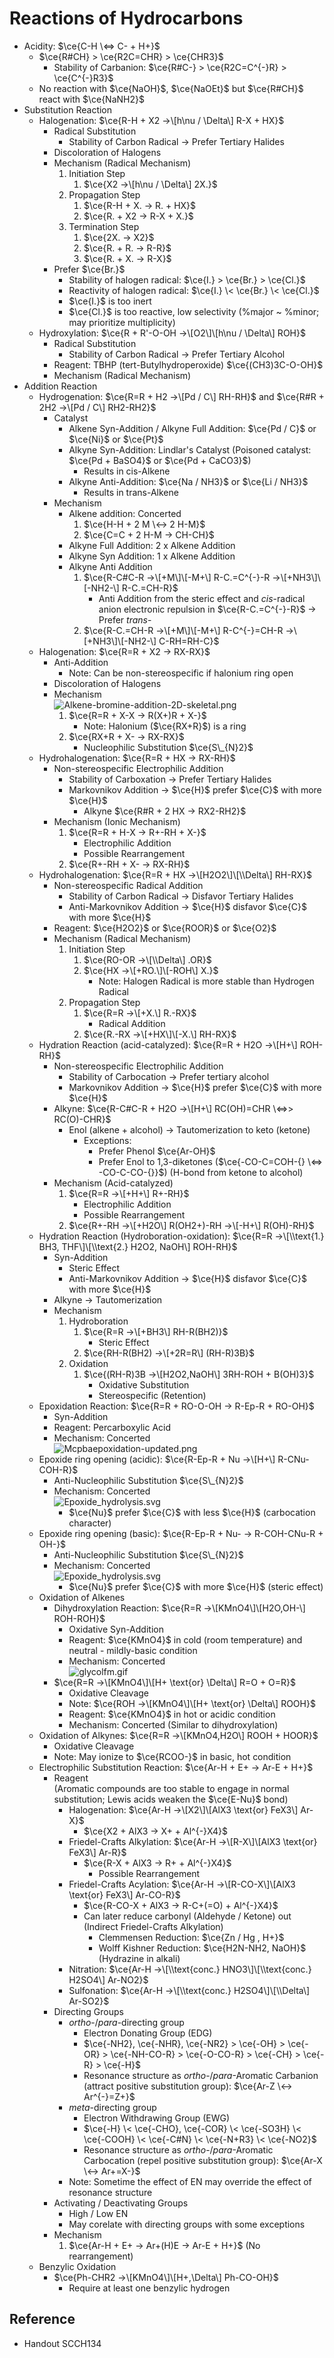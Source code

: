 # Reactions of Hydrocarbons

* Acidity: $\ce{C-H \<=> C- + H+}$
  * $\ce{R#CH} > \ce{R2C=CHR} > \ce{CHR3}$
    * Stability of Carbanion: $\ce{R#C-} > \ce{R2C=C^{-}R} > \ce{C^{-}R3}$
  * No reaction with $\ce{NaOH}$, $\ce{NaOEt}$ but $\ce{R#CH}$ react with $\ce{NaNH2}$
* Substitution Reaction
  * Halogenation: $\ce{R-H + X2 ->\[h\nu / \Delta\] R-X + HX}$
    * Radical Substitution
      * Stability of Carbon Radical → Prefer Tertiary Halides
    * Discoloration of Halogens
    * Mechanism (Radical Mechanism)
      1. Initiation Step
         1. $\ce{X2 ->\[h\nu / \Delta\] 2X.}$
      1. Propagation Step
         1. $\ce{R-H + X. -> R. + HX}$
         1. $\ce{R. + X2 -> R-X + X.}$
      1. Termination Step
         1. $\ce{2X. -> X2}$
         1. $\ce{R. + R. -> R-R}$
         1. $\ce{R. + X. -> R-X}$
    * Prefer $\ce{Br.}$
      * Stability of halogen radical: $\ce{I.} > \ce{Br.} > \ce{Cl.}$
      * Reactivity of halogen radical: $\ce{I.} \< \ce{Br.} \< \ce{Cl.}$
      * $\ce{I.}$ is too inert
      * $\ce{Cl.}$ is too reactive, low selectivity (%major ~ %minor; may prioritize multiplicity)
  * Hydroxylation: $\ce{R + R'-O-OH ->\[O2\]\[h\nu / \Delta\] ROH}$
    * Radical Substitution
      * Stability of Carbon Radical → Prefer Tertiary Alcohol
    * Reagent: TBHP (tert-Butylhydroperoxide) $\ce{(CH3)3C-O-OH}$
    * Mechanism (Radical Mechanism)
* Addition Reaction
  * Hydrogenation: $\ce{R=R + H2 ->\[Pd / C\] RH-RH}$ and $\ce{R#R + 2H2 ->\[Pd / C\] RH2-RH2}$
    * Catalyst
      * Alkene Syn-Addition / Alkyne Full Addition: $\ce{Pd / C}$ or $\ce{Ni}$ or $\ce{Pt}$
      * Alkyne Syn-Addition: Lindlar's Catalyst (Poisoned catalyst: $\ce{Pd + BaSO4}$ or $\ce{Pd + CaCO3}$)
        * Results in cis-Alkene
      * Alkyne Anti-Addition: $\ce{Na / NH3}$ or $\ce{Li / NH3}$
        * Results in trans-Alkene
    * Mechanism
      * Alkene addition: Concerted
        1. $\ce{H-H + 2 M \<-> 2 H-M}$
        1. $\ce{C=C + 2 H-M -> CH-CH}$
      * Alkyne Full Addition: 2 x Alkene Addition
      * Alkyne Syn Addition: 1 x Alkene Addition
      * Alkyne Anti Addition
        1. $\ce{R-C#C-R ->\[+M\]\[-M+\] R-C.=C^{-}-R ->\[+NH3\]\[-NH2-\] R-C.=CH-R}$
           * Anti Addition from the steric effect and *cis*-radical anion electronic repulsion in $\ce{R-C.=C^{-}-R}$ → Prefer *trans*-
        1. $\ce{R-C.=CH-R ->\[+M\]\[-M+\] R-C^{-}=CH-R ->\[+NH3\]\[-NH2-\] C-RH=RH-C}$
  * Halogenation: $\ce{R=R + X2 -> RX-RX}$
    * Anti-Addition
      * Note: Can be non-stereospecific if halonium ring open
    * Discoloration of Halogens
    * Mechanism  
      ![Alkene-bromine-addition-2D-skeletal.png](https://upload.wikimedia.org/wikipedia/commons/3/33/Alkene-bromine-addition-2D-skeletal.png)
      1. $\ce{R=R + X-X -> R(X+)R + X-}$
         * Note: Halonium ($\ce{RX+R}$) is a ring
      1. $\ce{RX+R + X- -> RX-RX}$
         * Nucleophilic Substitution $\ce{S\_{N}2}$
  * Hydrohalogenation: $\ce{R=R + HX -> RX-RH}$
    * Non-stereospecific Electrophilic Addition
      * Stability of Carboxation → Prefer Tertiary Halides
      * Markovnikov Addition → $\ce{H}$ prefer $\ce{C}$ with more $\ce{H}$
        * Alkyne $\ce{R#R + 2 HX -> RX2-RH2}$
    * Mechanism (Ionic Mechanism)
      1. $\ce{R=R + H-X -> R+-RH + X-}$
         * Electrophilic Addition
         * Possible Rearrangement
      1. $\ce{R+-RH + X- -> RX-RH}$
  * Hydrohalogenation: $\ce{R=R + HX ->\[H2O2\]\[\\Delta\] RH-RX}$
    * Non-stereospecific Radical Addition
      * Stability of Carbon Radical → Disfavor Tertiary Halides
      * Anti-Markovnikov Addition → $\ce{H}$ disfavor $\ce{C}$ with more $\ce{H}$
    * Reagent: $\ce{H2O2}$ or $\ce{ROOR}$ or $\ce{O2}$
    * Mechanism (Radical Mechanism)
      1. Initiation Step
         1. $\ce{RO-OR ->\[\\Delta\] .OR}$
         1. $\ce{HX ->\[+RO.\]\[-ROH\] X.}$
            * Note: Halogen Radical is more stable than Hydrogen Radical
      1. Propagation Step
         1. $\ce{R=R ->\[+X.\] R.-RX}$
            * Radical Addition
         1. $\ce{R.-RX ->\[+HX\]\[-X.\] RH-RX}$
  * Hydration Reaction (acid-catalyzed): $\ce{R=R + H2O ->\[H+\] ROH-RH}$
    * Non-stereospecific Electrophilic Addition
      * Stability of Carbocation → Prefer tertiary alcohol
      * Markovnikov Addition → $\ce{H}$ prefer $\ce{C}$ with more $\ce{H}$
    * Alkyne: $\ce{R-C#C-R + H2O ->\[H+\] RC(OH)=CHR \<=>> RC(O)-CHR}$
      * Enol (alkene + alcohol) → Tautomerization to keto (ketone)
        * Exceptions:
          * Prefer Phenol $\ce{Ar-OH}$
          * Prefer Enol to 1,3-diketones ($\ce{-CO-C=COH-{} \<=> -CO-C-CO-{}}$) (H-bond from ketone to alcohol)
    * Mechanism (Acid-catalyzed)
      1. $\ce{R=R ->\[+H+\] R+-RH}$
         * Electrophilic Addition
         * Possible Rearrangement
      1. $\ce{R+-RH ->\[+H2O\] R(OH2+)-RH ->\[-H+\] R(OH)-RH}$
  * Hydration Reaction (Hydroboration-oxidation): $\ce{R=R ->\[\\text{1.} BH3, THF\]\[\\text{2.} H2O2, NaOH\] ROH-RH}$
    * Syn-Addition
      * Steric Effect
      * Anti-Markovnikov Addition → $\ce{H}$ disfavor $\ce{C}$ with more $\ce{H}$
    * Alkyne → Tautomerization
    * Mechanism
      1. Hydroboration
         1. $\ce{R=R ->\[+BH3\] RH-R(BH2)}$
            * Steric Effect
         1. $\ce{RH-R(BH2) ->\[+2R=R\] (RH-R)3B}$
      1. Oxidation
         1. $\ce{(RH-R)3B ->\[H2O2,NaOH\] 3RH-ROH + B(OH)3}$
            * Oxidative Substitution
            * Stereospecific (Retention)
  * Epoxidation Reaction: $\ce{R=R + RO-O-OH -> R-Ep-R + RO-OH}$
    * Syn-Addition
    * Reagent: Percarboxylic Acid
    * Mechanism: Concerted  
      ![Mcpbaepoxidation-updated.png](https://upload.wikimedia.org/wikipedia/commons/5/5d/Mcpbaepoxidation-updated.png)
  * Epoxide ring opening (acidic): $\ce{R-Ep-R + Nu ->\[H+\] R-CNu-COH-R}$
    * Anti-Nucleophilic Substitution $\ce{S\_{N}2}$
    * Mechanism: Concerted  
      ![Epoxide\_hydrolysis.svg](https://upload.wikimedia.org/wikipedia/commons/1/12/Epoxide_hydrolysis.svg)
      * $\ce{Nu}$ prefer $\ce{C}$ with less $\ce{H}$ (carbocation character)
  * Epoxide ring opening (basic): $\ce{R-Ep-R + Nu- -> R-COH-CNu-R + OH-}$
    * Anti-Nucleophilic Substitution $\ce{S\_{N}2}$
    * Mechanism: Concerted  
      ![Epoxide\_hydrolysis.svg](https://upload.wikimedia.org/wikipedia/commons/1/12/Epoxide_hydrolysis.svg)
      * $\ce{Nu}$ prefer $\ce{C}$ with more $\ce{H}$ (steric effect)
  * Oxidation of Alkenes
    * Dihydroxylation Reaction: $\ce{R=R ->\[KMnO4\]\[H2O,OH-\] ROH-ROH}$
      * Oxidative Syn-Addition
      * Reagent: $\ce{KMnO4}$ in cold (room temperature) and neutral - mildly-basic condition
      * Mechanism: Concerted  
        ![glycolfm.gif](https://www2.chemistry.msu.edu/faculty/reusch/virttxtjml/Images2/glycolfm.gif)
    * $\ce{R=R ->\[KMnO4\]\[H+ \text{or} \Delta\] R=O + O=R}$
      * Oxidative Cleavage
      * Note: $\ce{ROH ->\[KMnO4\]\[H+ \text{or} \Delta\] ROOH}$
      * Reagent: $\ce{KMnO4}$ in hot or acidic condition
      * Mechanism: Concerted (Similar to dihydroxylation)
  * Oxidation of Alkynes: $\ce{R=R ->\[KMnO4,H2O\] ROOH + HOOR}$
    * Oxidative Cleavage
    * Note: May ionize to $\ce{RCOO-}$ in basic, hot condition
  * Electrophilic Substitution Reaction: $\ce{Ar-H + E+ -> Ar-E + H+}$
    * Reagent  
      (Aromatic compounds are too stable to engage in normal substitution; Lewis acids weaken the $\ce{E-Nu}$ bond)
      * Halogenation: $\ce{Ar-H ->\[X2\]\[AlX3 \text{or} FeX3\] Ar-X}$
        * $\ce{X2 + AlX3 -> X+ + Al^{-}X4}$
      * Friedel-Crafts Alkylation: $\ce{Ar-H ->\[R-X\]\[AlX3 \text{or} FeX3\] Ar-R}$
        * $\ce{R-X + AlX3 -> R+ + Al^{-}X4}$
          * Possible Rearrangement
      * Friedel-Crafts Acylation: $\ce{Ar-H ->\[R-CO-X\]\[AlX3 \text{or} FeX3\] Ar-CO-R}$
        * $\ce{R-CO-X + AlX3 -> R-C+(=O) + Al^{-}X4}$
        * Can later reduce carbonyl (Aldehyde / Ketone) out (Indirect Friedel-Crafts Alkylation)
          * Clemmensen Reduction: $\ce{Zn / Hg , H+}$
          * Wolff Kishner Reduction: $\ce{H2N-NH2, NaOH}$ (Hydrazine in alkali)
      * Nitration: $\ce{Ar-H ->\[\\text{conc.} HNO3\]\[\\text{conc.} H2SO4\] Ar-NO2}$
      * Sulfonation: $\ce{Ar-H ->\[\\text{conc.} H2SO4\]\[\\Delta\] Ar-SO2}$
    * Directing Groups
      * *ortho*-/*para*-directing group
        * Electron Donating Group (EDG)
        * $\ce{-NH2}, \ce{-NHR}, \ce{-NR2} > \ce{-OH} > \ce{-OR} > \ce{-NH-CO-R} > \ce{-O-CO-R} > \ce{-CH} > \ce{-R} > \ce{-H}$
        * Resonance structure as *ortho*-/*para*-Aromatic Carbanion (attract positive substitution group): $\ce{Ar-Z \<-> Ar^{-}=Z+}$
      * *meta*-directing group
        * Electron Withdrawing Group (EWG)
        * $\ce{-H} \< \ce{-CHO}, \ce{-COR} \< \ce{-SO3H} \< \ce{-COOH} \< \ce{-C#N} \< \ce{-N+R3} \< \ce{-NO2}$
        * Resonance structure as *ortho*-/*para*-Aromatic Carbocation (repel positive substitution group): $\ce{Ar-X \<-> Ar+=X-}$
      * Note: Sometime the effect of EN may override the effect of resonance structure
    * Activating / Deactivating Groups
      * High / Low EN
      * May corelate with directing groups with some exceptions
    * Mechanism
      1. $\ce{Ar-H + E+ -> Ar+(H)E -> Ar-E + H+}$ (No rearrangement)
  * Benzylic Oxidation
    * $\ce{Ph-CHR2 ->\[KMnO4\]\[H+,\Delta\] Ph-CO-OH}$
      * Require at least one benzylic hydrogen

## Reference

* Handout SCCH134
